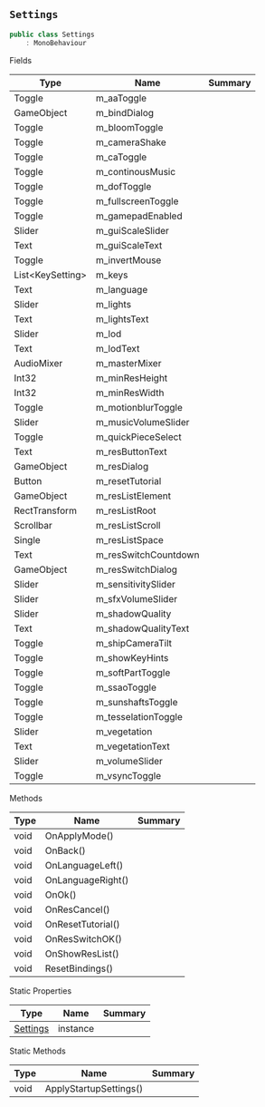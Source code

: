 ## `Settings`

```csharp
public class Settings
    : MonoBehaviour

```

Fields

| Type | Name | Summary | 
| --- | --- | --- | 
| Toggle | m_aaToggle |  | 
| GameObject | m_bindDialog |  | 
| Toggle | m_bloomToggle |  | 
| Toggle | m_cameraShake |  | 
| Toggle | m_caToggle |  | 
| Toggle | m_continousMusic |  | 
| Toggle | m_dofToggle |  | 
| Toggle | m_fullscreenToggle |  | 
| Toggle | m_gamepadEnabled |  | 
| Slider | m_guiScaleSlider |  | 
| Text | m_guiScaleText |  | 
| Toggle | m_invertMouse |  | 
| List&lt;KeySetting&gt; | m_keys |  | 
| Text | m_language |  | 
| Slider | m_lights |  | 
| Text | m_lightsText |  | 
| Slider | m_lod |  | 
| Text | m_lodText |  | 
| AudioMixer | m_masterMixer |  | 
| Int32 | m_minResHeight |  | 
| Int32 | m_minResWidth |  | 
| Toggle | m_motionblurToggle |  | 
| Slider | m_musicVolumeSlider |  | 
| Toggle | m_quickPieceSelect |  | 
| Text | m_resButtonText |  | 
| GameObject | m_resDialog |  | 
| Button | m_resetTutorial |  | 
| GameObject | m_resListElement |  | 
| RectTransform | m_resListRoot |  | 
| Scrollbar | m_resListScroll |  | 
| Single | m_resListSpace |  | 
| Text | m_resSwitchCountdown |  | 
| GameObject | m_resSwitchDialog |  | 
| Slider | m_sensitivitySlider |  | 
| Slider | m_sfxVolumeSlider |  | 
| Slider | m_shadowQuality |  | 
| Text | m_shadowQualityText |  | 
| Toggle | m_shipCameraTilt |  | 
| Toggle | m_showKeyHints |  | 
| Toggle | m_softPartToggle |  | 
| Toggle | m_ssaoToggle |  | 
| Toggle | m_sunshaftsToggle |  | 
| Toggle | m_tesselationToggle |  | 
| Slider | m_vegetation |  | 
| Text | m_vegetationText |  | 
| Slider | m_volumeSlider |  | 
| Toggle | m_vsyncToggle |  | 


Methods

| Type | Name | Summary | 
| --- | --- | --- | 
| void | OnApplyMode() |  | 
| void | OnBack() |  | 
| void | OnLanguageLeft() |  | 
| void | OnLanguageRight() |  | 
| void | OnOk() |  | 
| void | OnResCancel() |  | 
| void | OnResetTutorial() |  | 
| void | OnResSwitchOK() |  | 
| void | OnShowResList() |  | 
| void | ResetBindings() |  | 


Static Properties

| Type | Name | Summary | 
| --- | --- | --- | 
| [Settings](./Settings.md) | instance |  | 


Static Methods

| Type | Name | Summary | 
| --- | --- | --- | 
| void | ApplyStartupSettings() |  | 


